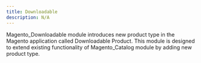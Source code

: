 ```yaml
---
title: Downloadable
description: N/A
---
```


Magento_Downloadable module introduces new product type in the Magento application called Downloadable Product.
This module is designed to extend existing functionality of Magento_Catalog module by adding new product type.
